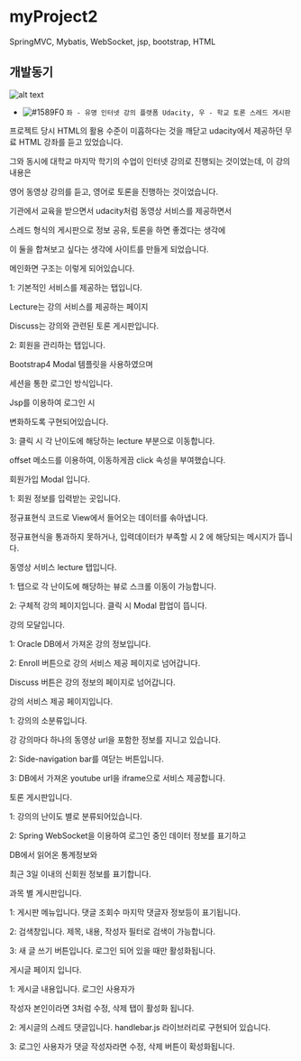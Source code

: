 # myProject2
SpringMVC, Mybatis, WebSocket, jsp, bootstrap, HTML

## 개발동기
![alt text](https://github.com/Saimoon13/myProject2/blob/master/web/resources/imgForPort/01.png?raw=true)
- ![#1589F0](https://placehold.it/15/1589F0/000000?text=+) `좌 - 유명 인터넷 강의 플랫폼 Udacity, 우 - 학교 토론 스레드 게시판`


프로젝트 당시 HTML의 활용 수준이 미흡하다는 것을 깨닫고 udacity에서 제공하던 무료 HTML 강좌를 듣고 있었습니다.

그와 동시에 대학교 마지막 학기의 수업이 인터넷 강의로 진행되는 것이었는데, 이 강의 내용은

영어 동영상 강의를 듣고, 영어로 토론을 진행하는 것이었습니다.



기관에서 교육을 받으면서 udacity처럼 동영상 서비스를 제공하면서

스레드 형식의 게시판으로 정보 공유, 토론을 하면 좋겠다는 생각에

이 둘을 합쳐보고 싶다는 생각에 사이트를 만들게 되었습니다.















메인화면 구조는 이렇게 되어있습니다.







1: 기본적인 서비스를 제공하는 탭입니다. 



Lecture는 강의 서비스를 제공하는 페이지

Discuss는 강의와 관련된 토론 게시판입니다.



2: 회원을 관리하는 탭입니다.



Bootstrap4 Modal 템플릿을 사용하였으며

세션을 통한 로그인 방식입니다.



Jsp를 이용하여 로그인 시







변화하도록 구현되어있습니다.





3: 클릭 시 각 난이도에 해당하는 lecture 부분으로 이동합니다.

offset 메소드를 이용하여, 이동하게끔 click 속성을 부여했습니다.











회원가입 Modal 입니다.







1: 회원 정보를 입력받는 곳입니다.

정규표현식 코드로 View에서 들어오는 데이터를 솎아냅니다.



정규표현식을 통과하지 못하거나, 입력데이터가 부족할 시 2 에 해당되는 메시지가 뜹니다.















동영상 서비스 lecture 탭입니다.









1: 탭으로 각 난이도에 해당하는 뷰로 스크롤 이동이 가능합니다.



2: 구체적 강의 페이지입니다. 클릭 시 Modal 팝업이 뜹니다. 













강의 모달입니다.







1: Oracle DB에서 가져온 강의 정보입니다.



2: Enroll 버튼으로 강의 서비스 제공 페이지로 넘어갑니다.



Discuss 버튼은 강의 정보의 페이지로 넘어갑니다.























강의 서비스 제공 페이지입니다.





1: 강의의 소분류입니다.



강 강의마다 하나의 동영상 url을 포함한 정보를 지니고 있습니다.



2: Side-navigation bar를 여닫는 버튼입니다.



3: DB에서 가져온 youtube url을 iframe으로 서비스 제공합니다.

















토론 게시판입니다.







1: 강의의 난이도 별로 분류되어있습니다.



2: Spring WebSocket을 이용하여 로그인 중인 데이터 정보를 표기하고

DB에서 읽어온 통계정보와

최근 3일 이내의 신회원 정보를 표기합니다.























과목 별 게시판입니다.







1: 게시판 메뉴입니다. 댓글 조회수 마지막 댓글자 정보등이 표기됩니다.

2: 검색창입니다. 제목, 내용, 작성자 필터로 검색이 가능합니다.

3: 새 글 쓰기 버튼입니다. 로그인 되어 있을 때만 활성화됩니다.

























게시글 페이지 입니다.







1: 게시글 내용입니다. 로그인 사용자가

작성자 본인이라면 3처럼 수정, 삭제 탭이 활성화 됩니다.



2: 게시글의 스레드 댓글입니다. handlebar.js 라이브러리로 구현되어 있습니다.



3: 로그인 사용자가 댓글 작성자라면 수정, 삭제 버튼이 확성화됩니다.



















